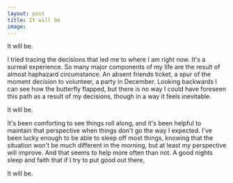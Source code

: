```yaml
---
layout: post
title: It will be
image:
---
```


It will be.

I tried tracing the decisions that led me to where I am right now.  It's a surreal experience. So many major components of my life are the result of almost haphazard circumstance. An absent friends ticket, a spur of the moment decision to volunteer, a party in December.  Looking backwards I can see how the butterfly flapped, but there is no way I could have foreseen this path as a result of my decisions, though in a way it feels inevitable.

It will be.

It's been comforting to see things roll along, and it's been helpful to maintain that perspective when things don't go the way I expected. I've been lucky enough to be able to sleep off most things, knowing that the situation won't be much different in the morning, but at least my perspective will improve. And that seems to help more often than not. A good nights sleep and faith that if I try to put good out there,

It will be.
